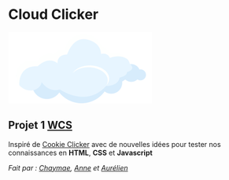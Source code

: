 # Cloud Clicker

![logo](assets/logo-README.png)

## Projet 1 [WCS](https://wildcodeschool.com)

Inspiré de [Cookie Clicker](https://orteil.dashnet.org/cookieclicker/) avec de nouvelles idées pour tester nos connaissances en **HTML**, **CSS** et **Javascript**

_Fait par : [Chaymae](https://github.com/elhayanich), [Anne](https://github.com/AnneDAMIEN) et [Aurélien](https://github.com/aurelienLavanchy)_
